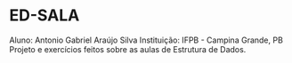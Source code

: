 # ED-SALA
Aluno: Antonio Gabriel Araújo Silva
Instituição: IFPB - Campina Grande, PB
Projeto e exercícios feitos sobre as aulas de Estrutura de Dados.
